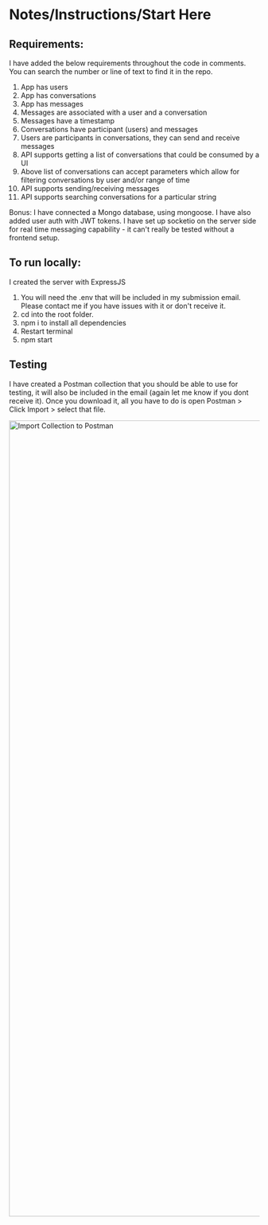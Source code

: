 # Notes/Instructions/Start Here

## Requirements:
I have added the below requirements throughout the code in comments. You can search the number or line of text to find it in the repo. 

1. App has users
2. App has conversations
3. App has messages
4. Messages are associated with a user and a conversation
5. Messages have a timestamp
6. Conversations have participant (users) and messages
7. Users are participants in conversations, they can send and receive messages
8. API supports getting a list of conversations that could be consumed by a UI
9. Above list of conversations can accept parameters which allow for filtering conversations by user and/or range of time 
10. API supports sending/receiving messages
11. API supports searching conversations for a particular string

Bonus: I have connected a Mongo database, using mongoose. I have also added user auth with JWT tokens. I have set up socketio on the server side for real time messaging capability - it can't really be tested without a frontend setup.

## To run locally:
I created the server with ExpressJS
1. You will need the .env that will be included in my submission email. Please contact me if you have issues with it or don't receive it. 
2. cd into the root folder. 
3. npm i to install all dependencies
4. Restart terminal
5. npm start

## Testing
I have created a Postman collection that you should be able to use for testing, it will also be included in the email (again let me know if you dont receive it). Once you download it, all you have to do is open Postman > Click Import > select that file. 

<img width="1600" alt="Import Collection to Postman" src="https://user-images.githubusercontent.com/60009709/208323395-89a91f59-7aba-4e39-be6b-5de28afa9bda.png">
